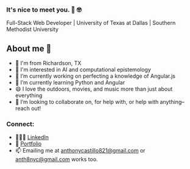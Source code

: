 ### It's nice to meet you. 👋 🤓
Full-Stack Web Developer | University of Texas at Dallas | Southern Methodist University

## About me 🥸
- 🏡 I'm from Richardson, TX
- 🔭 I'm interested in AI and computational epistemology
- 🤔 I’m currently working on perfecting a knowledge of Angular.js
- 🌱 I’m currently learning Python and Angular
- 😄 I love the outdoors, movies, and music more than just about everything
- 💬 I’m looking to collaborate on, for help with, or help with anything– reach out!

### Connect:
- 👨🏽‍💻 [LinkedIn](https://www.linkedin.com/in/anth8nyc/) 
- 💼 [Portfolio](https://anth8nyc.github.io/acportfolio/)
- 📫 Emailing me at anthonycastillo821@gmail.com or anth8nyc@gmail.com works too.
